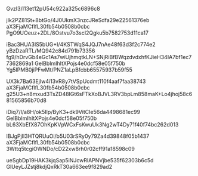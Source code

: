 GvzI3/I13et12pU54c922a325c6896c8

jIk2PZ81St+8btGo/4J0UkmX3nzcJReSdfa29e22561376eb
aX3FjaMCfIfL30fb54b0508b0cbc
PgO9UOeuz+2DL/8Ostvu7o3scI2Qgku5b7582753d11ca17

iBac3HUA3lS5bUG+I/4KSTWqS4JQJ7nAe48f63d3f2c774e2
yBzDzaRTL/MQ942c84d791b73356
fg9/hDrvGb4eGc1As7wiUjhmqtkLN+SNjRiBfBWqzdvdxhfKJieH34IA7bf1ec77362869a1
GelBbImIhItXPojs4e0dcf58e05f750b
Yg5IPMB0jiPFwMt/PNZ1aLpBfcbb65575937b59f55

UX3k7Ba63EjIw4i13vR8y7tVSpUcdmt110f4aaf7faa38743
aX3FjaMCfIfL30fb54b0508b0cbc
g25U3+n8mxud3TsZD48IGt6sFTkXoBJVL3RV3bpLm858maK+Lo4jhoj58c681565856b70d8

iDiq7/I/a8H/ok5IIp/ByK3+dk9VitCIe56da4498681ec99
GelBbImIhItXPojs4e0dcf58e05f750b
bL63XbEfX87OhKpKVpWCxFsKwuUk3Ng2wT4Dy71f40f74bc262d013

IBJgPjII3HTQRUuOi/b5U03rSRy0y79Za4d39848f05b1437
aX3FjaMCfIfL30fb54b0508b0cbc
3Wttq5tcgiOWNDo/cD22xw8rh0r02cff91a18598c09

ueSgbDp19HAK3kjqSap5iNJcwRlAPNVjbe535f62303b6c5d
GlUeyLJZstj8kdjQxRkT30a663ee9f829ad2
